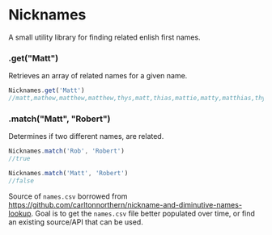 # Nicknames
A small utility library for finding related enlish first names.

### .get("Matt")
Retrieves an array of related names for a given name.
```javascript
Nicknames.get('Matt')
//matt,mathew,matthew,matthew,thys,matt,thias,mattie,matty,matthias,thys,matt,thias
```

### .match("Matt", "Robert")
Determines if two different names, are related.
```javascript
Nicknames.match('Rob', 'Robert')
//true

Nicknames.match('Matt', 'Robert')
//false
```

Source of `names.csv` borrowed from https://github.com/carltonnorthern/nickname-and-diminutive-names-lookup. Goal is to get the `names.csv` file better populated over time, or find an existing source/API that can be used.
